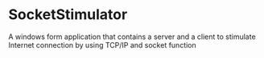 # SocketStimulator
A windows form application that contains a server and a client to stimulate Internet connection by using TCP/IP and socket function
